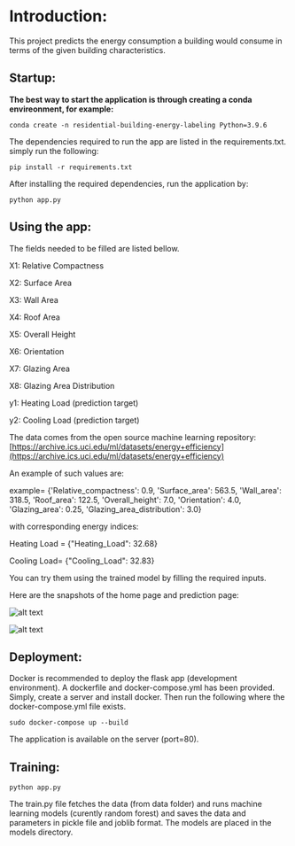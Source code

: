 

# Introduction:

This project predicts the energy consumption a building would consume in terms of the given building characteristics.

## Startup:
**The best way to start the application is through creating a conda envireonment, for example:**

```conda create -n residential-building-energy-labeling Python=3.9.6 ```

The dependencies required to run the app are listed in the requirements.txt. simply run the following:

``` pip install -r requirements.txt ```

After installing the required dependencies, run the application by:

```python app.py```


## Using the app:
The fields needed to be filled are listed bellow.

X1: Relative Compactness

X2: Surface Area

X3: Wall Area

X4: Roof Area

X5: Overall Height

X6: Orientation

X7: Glazing Area

X8: Glazing Area Distribution

y1: Heating Load (prediction target)

y2: Cooling Load (prediction target)

The data comes from the open source machine learning repository: [https://archive.ics.uci.edu/ml/datasets/energy+efficiency](https://archive.ics.uci.edu/ml/datasets/energy+efficiency)

An example of such values are:

example= {'Relative_compactness': 0.9,
 'Surface_area': 563.5,
 'Wall_area': 318.5,
 'Roof_area': 122.5,
 'Overall_height': 7.0,
 'Orientation': 4.0,
 'Glazing_area': 0.25,
 'Glazing_area_distribution': 3.0}

 with corresponding energy indices:
 
 Heating Load = {"Heating_Load": 32.68}
 
 Cooling Load= {"Cooling_Load": 32.83}

 You can try them using the trained model by filling the required inputs.

Here are the snapshots of the home page and prediction page:

![alt text](https://github.com/miladashouri/residential-energy-prediction/blob/master/home_page.PNG "Logo Title Text 1")

![alt text](https://github.com/miladashouri/residential-energy-prediction/blob/master/prediction_page.PNG "Logo Title Text 2")

## Deployment:
Docker is recommended to deploy the flask app (development environment). A dockerfile and docker-compose.yml has been provided. Simply, create a server and install docker. Then run the following where the docker-compose.yml file exists. 

``` sudo docker-compose up --build ``` 

The application is available on the server (port=80).

## Training:

```python app.py```

The train.py file fetches the data (from data folder) and runs machine learning models (curently random forest) and saves the data and parameters in pickle file and joblib format. The models are placed in the models directory.  
